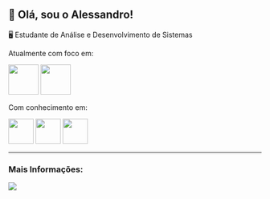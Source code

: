 ## 🚀 Olá, sou o Alessandro!
🖥️ Estudante de Análise e Desenvolvimento de Sistemas

Atualmente com foco em:
<div>
    <img width=60 height=60 src="https://cdn.jsdelivr.net/gh/devicons/devicon@latest/icons/python/python-original.svg" />
<img width=60 height=60 src="https://cdn.jsdelivr.net/gh/devicons/devicon@latest/icons/java/java-original.svg" />
          
</div>


Com conhecimento em:

<div>
    <img width=50 height=50 src="https://cdn.jsdelivr.net/gh/devicons/devicon@latest/icons/html5/html5-original.svg" />
    <img width=50 height=50 src="https://cdn.jsdelivr.net/gh/devicons/devicon@latest/icons/css3/css3-original.svg" />     
    <img width=50 height=50 src="https://cdn.jsdelivr.net/gh/devicons/devicon@latest/icons/javascript/javascript-original.svg" />  
</div>

<hr>
<h3>Mais Informações:</h3>
<div display=inline>
  <a href= "https://www.linkedin.com/in/alessandro-rosario-4935a4217/?trk=public-profile-join-page">
      <img src="https://img.shields.io/badge/linkedin-%230077B5.svg?style=for-the-badge&logo=linkedin&logoColor=white)" />
  </a>

</div>
